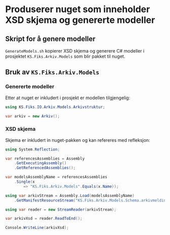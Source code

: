 # Produserer nuget som inneholder XSD skjema og genererte modeller

## Skript for å genere modeller

`GenerateModels.sh` kopierer XSD skjema og generere C# modeller i prosjektet `KS.Fiks.Arkiv.Models` som blir pakket til nuget.

## Bruk av `KS.Fiks.Arkiv.Models`

### Genererte modeller

Etter at nuget er inkludert i prosjekt er modellen tilgjengelig:

```csharp
using KS.Fiks.IO.Arkiv.Models.Arkivstruktur;

var arkiv = new Arkiv();
```

### XSD skjema

Skjema er inkludert in nuget-pakken og kan refereres med refleksjon:

```csharp
using System.Reflection;

var referencesAssemblies = Assembly
    .GetExecutingAssembly()
    .GetReferencedAssemblies();

var modelsAssemblyName = referencesAssemblies
    .Single(x
        => "KS.Fiks.Arkiv.Models".Equals(x.Name));

using var arkivStream = Assembly.Load(modelsAssemblyName)
    .GetManifestResourceStream("KS.Fiks.Arkiv.Models.Schema.arkivmelding.xsd");

using var reader = new StreamReader(arkivStream);

var arkivXsd = reader.ReadToEnd();

Console.WriteLine(arkivXsd);
```
